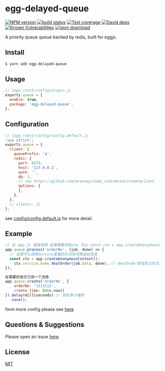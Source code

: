 # egg-delayed-queue

[![NPM version][npm-image]][npm-url]
[![build status][travis-image]][travis-url]
[![Test coverage][codecov-image]][codecov-url]
[![David deps][david-image]][david-url]
[![Known Vulnerabilities][snyk-image]][snyk-url]
[![npm download][download-image]][download-url]

[npm-image]: https://img.shields.io/npm/v/egg-delayed-queue.svg?style=flat-square
[npm-url]: https://npmjs.org/package/egg-delayed-queue
[travis-image]: https://img.shields.io/travis/eggjs/egg-delayed-queue.svg?style=flat-square
[travis-url]: https://travis-ci.org/eggjs/egg-delayed-queue
[codecov-image]: https://img.shields.io/codecov/c/github/eggjs/egg-delayed-queue.svg?style=flat-square
[codecov-url]: https://codecov.io/github/eggjs/egg-delayed-queue?branch=master
[david-image]: https://img.shields.io/david/eggjs/egg-delayed-queue.svg?style=flat-square
[david-url]: https://david-dm.org/eggjs/egg-delayed-queue
[snyk-image]: https://snyk.io/test/npm/egg-delayed-queue/badge.svg?style=flat-square
[snyk-url]: https://snyk.io/test/npm/egg-delayed-queue
[download-image]: https://img.shields.io/npm/dm/egg-delayed-queue.svg?style=flat-square
[download-url]: https://npmjs.org/package/egg-delayed-queue

A priority queue queue backed by redis, built for eggjs.

## Install

```bash
$ yarn add egg-delayed-queue
```

## Usage

```js
// {app_root}/config/plugin.js
exports.queue = {
  enable: true,
  package: 'egg-delayed-queue',
};
```

## Configuration

```js
// {app_root}/config/config.default.js
'use strict';
exports.queue = {
  client: {
    queuePrefix: 'q',
    redis: {
      port: 6379,
      host: '127.0.0.1',
      auth: '',
      db: 3,
      // see https://github.com/mranney/node_redis#rediscreateclient
      options: {
      },
    },
  },
  // clients: {}
};
```

see [config/config.default.js](config/config.default.js) for more detail.

## Example

```js
// 在 app.js 里面调用 如果需要用到ctx 可以 const ctx = app.createAnonymousContext();
app.queue.process('orderNo', (job, done) => {
  // 这里可以调用service里面的方法来消费这些信息
  const ctx = app.createAnonymousContext();
    ctx.service.home.dealOrder(job.data, done); // dealOrder是自定义的方法
});

在需要的地方订阅一个消息
app.queue.create('orderNo', {
    orderNo: '1111111',
    create_time: Date.now()
}).delay(milliseconds) // 延时多少毫秒
  .save();
```

form more config please see [here](https://github.com/Automattic/kue)

## Questions & Suggestions

Please open an issue [here](https://github.com/eggjs/egg/issues).

## License

[MIT](LICENSE)
